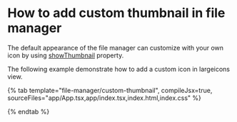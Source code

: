 # How to add custom thumbnail in file manager

The default appearance of the file manager can customize with your own icon by using [showThumbnail](../../api/file-manager/#showthumbnail) property.

The following example demonstrate how to add a custom icon in largeicons view.

{% tab template="file-manager/custom-thumbnail", compileJsx=true, sourceFiles="app/App.tsx,app/index.tsx,index.html,index.css" %}

{% endtab %}